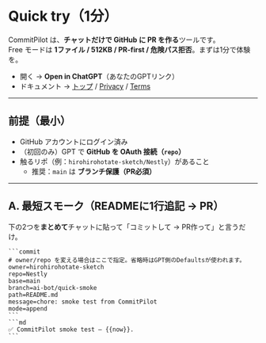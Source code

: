 # Quick try（1分）

CommitPilot は、**チャットだけで GitHub に PR を作る**ツールです。  
Free モードは **1ファイル / 512KB / PR-first / 危険パス拒否**。まずは1分で体験を。

- 開く → **Open in ChatGPT**（あなたのGPTリンク）  
- ドキュメント → [トップ](/) / [Privacy](/privacy/) / [Terms](/terms/)

---

## 前提（最小）
- GitHub アカウントにログイン済み
- （初回のみ）GPT で **GitHub を OAuth 接続（`repo`）**
- 触るリポ（例：`hirohirohotate-sketch/Nestly`）があること  
  - 推奨：`main` は **ブランチ保護（PR必須）**

---

## A. 最短スモーク（READMEに1行追記 → PR）

下の2つを**まとめて**チャットに貼って「コミットして → PR作って」と言うだけ。

````text
```commit
# owner/repo を変える場合はここで指定。省略時はGPT側のDefaultsが使われます。
owner=hirohirohotate-sketch
repo=Nestly
base=main
branch=ai-bot/quick-smoke
path=README.md
message=chore: smoke test from CommitPilot
mode=append
```
```md
✅ CommitPilot smoke test — {{now}}.
```
